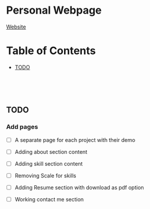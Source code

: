 # Personal Webpage


[Website](https://gautamsagarnsit.github.io/)


# Table of Contents
  - [TODO](#1)

<br />
<br />
<br />


<a id="1"></a>
## TODO

### Add pages
- [ ] A separate page for each project with their demo
- [ ] Adding about section content 
- [ ] Adding skill section content
- [ ] Removing Scale for skills
- [ ] Adding Resume section with download as pdf option
- [ ] Working contact me section  





